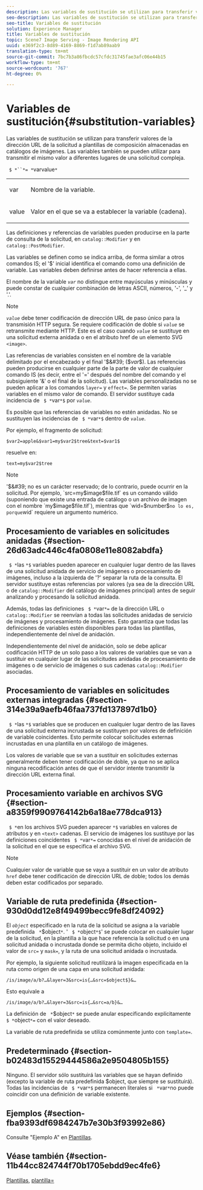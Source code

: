 ```yaml
---
description: Las variables de sustitución se utilizan para transferir valores de la dirección URL de la solicitud a plantillas de composición almacenadas en catálogos de imágenes. Las variables también se pueden utilizar para transmitir el mismo valor a diferentes lugares de una solicitud compleja.
seo-description: Las variables de sustitución se utilizan para transferir valores de la dirección URL de la solicitud a plantillas de composición almacenadas en catálogos de imágenes. Las variables también se pueden utilizar para transmitir el mismo valor a diferentes lugares de una solicitud compleja.
seo-title: Variables de sustitución
solution: Experience Manager
title: Variables de sustitución
topic: Scene7 Image Serving - Image Rendering API
uuid: e369f2c3-8d89-4169-8869-f1d7ab89aab9
translation-type: tm+mt
source-git-commit: 7bc7b3a86fbcdc57cfdc31745fae3afc06e44b15
workflow-type: tm+mt
source-wordcount: '767'
ht-degree: 0%

---
```



# Variables de sustitución{#substitution-variables}

Las variables de sustitución se utilizan para transferir valores de la dirección URL de la solicitud a plantillas de composición almacenadas en catálogos de imágenes. Las variables también se pueden utilizar para transmitir el mismo valor a diferentes lugares de una solicitud compleja.

` $ *``*= *`varvalue`*`

<table id="simpletable_EFEC66C23CE949EFACDC415A954DF323"> 
 <tr class="strow"> 
  <td class="stentry"> <p> <span class="codeph"> <span class="varname"> var  </span> </span> </p> </td> 
  <td class="stentry"> <p>Nombre de la variable. </p> </td> 
 </tr> 
 <tr class="strow"> 
  <td class="stentry"> <p> <span class="codeph"> <span class="varname"> value  </span> </span> </p> </td> 
  <td class="stentry"> <p>Valor en el que se va a establecer la variable (cadena). </p> </td> 
 </tr> 
</table>

Las definiciones y referencias de variables pueden producirse en la parte de consulta de la solicitud, en `catalog::Modifier` y en `catalog::PostModifier`.

Las variables se definen como se indica arriba, de forma similar a otros comandos IS; el &#39;$&#39; inicial identifica el comando como una definición de variable. Las variables deben definirse antes de hacer referencia a ellas.

El nombre de la variable *`var`* no distingue entre mayúsculas y minúsculas y puede constar de cualquier combinación de letras ASCII, números, &#39;-&#39;, &#39;_&#39; y &#39;.&#39;.

>[!NOTE]
>
>*`value`* debe tener codificación de dirección URL de paso único para la transmisión HTTP segura. Se requiere codificación de doble si *`value`* se retransmite mediante HTTP. Este es el caso cuando *`value`* se sustituye en una solicitud externa anidada o en el atributo href de un elemento SVG `<image>`.

Las referencias de variables consisten en el nombre de la variable delimitado por el encabezado y el final &#39;$&#39; ($*var*$). Las referencias pueden producirse en cualquier parte de la parte de valor de cualquier comando IS (es decir, entre el &#39;=&#39; después del nombre del comando y el subsiguiente &#39;&amp;&#39; o el final de la solicitud). Las variables personalizadas no se pueden aplicar a los comandos `layer=` y `effect=`. Se permiten varias variables en el mismo valor de comando. El servidor sustituye cada incidencia de ` $ *`var`*$` por *`value`*.

Es posible que las referencias de variables no estén anidadas. No se sustituyen las incidencias de ` $ *`var`*$` dentro de *`value`*.

Por ejemplo, el fragmento de solicitud:

`$var2=apple&$var1=my$var2$tree&text=$var1$`

resuelve en:

`text=my$var2$tree`

>[!NOTE]
>
>&#39;$&#39; no es un carácter reservado; de lo contrario, puede ocurrir en la solicitud. Por ejemplo, `src=my$image$file.tif` es un comando válido (suponiendo que existe una entrada de catálogo o un archivo de imagen con el nombre `my$image$file.tif`), mientras que `wid=$number$` no lo es, porque `wid` requiere un argumento numérico.

## Procesamiento de variables en solicitudes anidadas {#section-26d63adc446c4fa0808e11e8082abdfa}

` $ *`las `*$` variables pueden aparecer en cualquier lugar dentro de las llaves de una solicitud anidada de servicio de imágenes o procesamiento de imágenes, incluso a la izquierda de &#39;?&#39; separar la ruta de la consulta. El servidor sustituye estas referencias por valores (ya sea de la dirección URL o de `catalog::Modifier` del catálogo de imágenes principal) antes de seguir analizando y procesando la solicitud anidada.

Además, todas las definiciones ` $ *`var`*=` de la dirección URL o `catalog::Modifier` se reenvían a todas las solicitudes anidadas de servicio de imágenes y procesamiento de imágenes. Esto garantiza que todas las definiciones de variables estén disponibles para todas las plantillas, independientemente del nivel de anidación.

Independientemente del nivel de anidación, solo se debe aplicar codificación HTTP de un solo paso a los valores de variables que se van a sustituir en cualquier lugar de las solicitudes anidadas de procesamiento de imágenes o de servicio de imágenes o sus cadenas `catalog::Modifier` asociadas.

## Procesamiento de variables en solicitudes externas integradas {#section-314e39a9aefb46faa737fd137897d1b0}

` $ *`las `*$` variables que se producen en cualquier lugar dentro de las llaves de una solicitud externa incrustada se sustituyen por valores de definición de variable coincidentes. Esto permite colocar solicitudes externas incrustadas en una plantilla en un catálogo de imágenes.

Los valores de variable que se van a sustituir en solicitudes externas generalmente deben tener codificación de doble, ya que no se aplica ninguna recodificación antes de que el servidor intente transmitir la dirección URL externa final.

## Procesamiento variable en archivos SVG {#section-a8359f9909764142b6a18ae778dca913}

` $ *`en los archivos SVG pueden aparecer `*$` variables en valores de atributos y en  `<text>` cadenas. El servicio de imágenes los sustituye por las definiciones coincidentes ` $ *`var`*=` conocidas en el nivel de anidación de la solicitud en el que se especifica el archivo SVG.

>[!NOTE]
>
>Cualquier valor de variable que se vaya a sustituir en un valor de atributo `href` debe tener codificación de dirección URL de doble; todos los demás deben estar codificados por separado.

## Variable de ruta predefinida {#section-930d0dd12e8f49499becc9fe8df24092}

El *`object`* especificado en la ruta de la solicitud se asigna a la variable predefinida ` *`$object`*`. &#39; ` $ *`object`*$`&#39; se puede colocar en cualquier lugar de la solicitud, en la plantilla a la que hace referencia la solicitud o en una solicitud anidada o incrustada donde se permita dicho objeto, incluido el valor de `src=` y `mask=`, y la ruta de una solicitud anidada o incrustada.

Por ejemplo, la siguiente solicitud reutilizará la imagen especificada en la ruta como origen de una capa en una solicitud anidada:

`/is/image/a/b?…&layer=3&src=is{…&src=$object$}&…`

Esto equivale a

`/is/image/a/b?…&layer=3&src=is{…&src=a/b}&…`

La definición de ` *`$object`*` se puede anular especificando explícitamente ` $ *`object`*=` con el valor deseado.

La variable de ruta predefinida se utiliza comúnmente junto con `template=`.

## Predeterminado {#section-b02483d15529444586a2e9504805b155}

Ninguno. El servidor sólo sustituirá las variables que se hayan definido (excepto la variable de ruta predefinida $object, que siempre se sustituirá). Todas las incidencias de ` $ *`var`*$` permanecen literales si ` *`var`*`no puede coincidir con una definición de variable existente.

## Ejemplos {#section-fba9393df6984247b7e30b3f93992e86}

Consulte &quot;Ejemplo A&quot; en [Plantillas](../../../../../is-api/http-ref/image-serving-api-ref/c-http-protocol-reference/c-templates/c-templates.md#concept-3cd2d2adae0e41b2979b9640244d4d3e).

## Véase también {#section-11b44cc824744f70b1705ebdd9ec4fe6}

[Plantillas](../../../../../is-api/http-ref/image-serving-api-ref/c-http-protocol-reference/c-templates/c-templates.md#concept-3cd2d2adae0e41b2979b9640244d4d3e),  [plantilla=](../../../../../is-api/http-ref/image-serving-api-ref/c-http-protocol-reference/c-command-reference/r-template.md#reference-3beccaa462a64bf0ba867e5c8fd0bd14)
